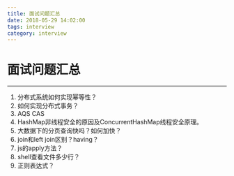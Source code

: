 ```yaml
---
title: 面试问题汇总
date: 2018-05-29 14:02:00
tags: interview
category: interview
---
```

# 面试问题汇总
------------------------------
1. 分布式系统如何实现幂等性？
2. 如何实现分布式事务？
3. AQS CAS
4. HashMap非线程安全的原因及ConcurrentHashMap线程安全原理。
5. 大数据下的分页查询快吗？如何加快？
6. join和left join区别？having？
7. js的apply方法？
8. shell查看文件多少行？
9. 正则表达式？
